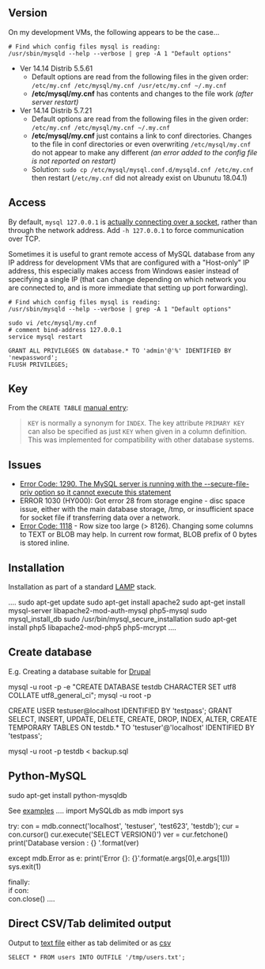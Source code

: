 ## Version

On my development VMs, the following appears to be the case...

```
# Find which config files mysql is reading:
/usr/sbin/mysqld --help --verbose | grep -A 1 "Default options"

```

- Ver 14.14 Distrib 5.5.61
  - Default options are read from the following files in the given order:
    `/etc/my.cnf /etc/mysql/my.cnf /usr/etc/my.cnf ~/.my.cnf`
  - **/etc/mysql/my.cnf** has contents and changes to the file work *(after server restart)*
- Ver 14.14 Distrib 5.7.21
  - Default options are read from the following files in the given order:
    `/etc/my.cnf /etc/mysql/my.cnf ~/.my.cnf`
  - **/etc/mysql/my.cnf** just contains a link to conf directories. Changes to the file in conf directories or even overwriting `/etc/mysql/my.cnf` do not appear to make any different *(an error added to the config file is not reported on restart)*
  - Solution: `sudo cp /etc/mysql/mysql.conf.d/mysqld.cnf /etc/my.cnf` then restart (`/etc/my.cnf` did not already exist on Ubunutu 18.04.1)


## Access

By default, `mysql 127.0.0.1` is [actually connecting over a socket](https://serverfault.com/a/259917), rather than through the network address. Add `-h 127.0.0.1` to force communication over TCP.

Sometimes it is useful to grant remote access of MySQL database from any IP address for development VMs that are configured with a "Host-only" IP address, this especially makes access from Windows easier instead of specifying a single IP (that can change depending on which network you are connected to, and is more immediate that setting up port forwarding).

```
# Find which config files mysql is reading:
/usr/sbin/mysqld --help --verbose | grep -A 1 "Default options"

sudo vi /etc/mysql/my.cnf
# comment bind-address 127.0.0.1
service mysql restart
 
GRANT ALL PRIVILEGES ON database.* TO 'admin'@'%' IDENTIFIED BY 'newpassword';
FLUSH PRIVILEGES;

```

## Key

From the `CREATE TABLE` [manual entry](http://dev.mysql.com/doc/refman/5.1/en/create-table.html):

> `KEY` is normally a synonym for `INDEX`. The key attribute `PRIMARY KEY` can
> also be specified as just `KEY` when given in a column definition. This was
> implemented for compatibility with other database systems.

## Issues

* [Error Code: 1290. The MySQL server is running with the --secure-file-priv option so it cannot execute this statement](http://stackoverflow.com/questions/31951468/error-code-1290-the-mysql-server-is-running-with-the-secure-file-priv-option/31983737#31983737)
* ERROR 1030 (HY000): Got error 28 from storage engine - disc space issue, either with the main database storage, /tmp, or insufficient space for socket file if transferring data over a network.
* [Error Code: 1118](https://stackoverflow.com/a/39403564/) - Row size too large (> 8126). Changing some columns to TEXT or BLOB may help. In current row format, BLOB prefix of 0 bytes is stored inline.

## Installation

Installation as part of a standard [LAMP](https://www.digitalocean.com/community/tutorials/how-to-install-linux-apache-mysql-php-lamp-stack-on-ubuntu) stack.

....
sudo apt-get update
sudo apt-get install apache2
sudo apt-get install mysql-server libapache2-mod-auth-mysql php5-mysql
sudo mysql_install_db
sudo /usr/bin/mysql_secure_installation
sudo apt-get install php5 libapache2-mod-php5 php5-mcrypt
....

## Create database

E.g. Creating a database suitable for [Drupal](https://www.drupal.org/documentation/install/create-database)

 mysql -u root -p -e "CREATE DATABASE testdb CHARACTER SET utf8 COLLATE utf8_general_ci";
 mysql -u root -p

 CREATE USER testuser@localhost IDENTIFIED BY 'testpass';
 GRANT SELECT, INSERT, UPDATE, DELETE, CREATE, DROP, INDEX, ALTER, CREATE TEMPORARY TABLES ON testdb.* TO 'testuser'@'localhost' IDENTIFIED BY 'testpass';

 mysql -u root -p testdb < backup.sql

## Python-MySQL

 sudo apt-get install python-mysqldb

See [examples](http://zetcode.com/db/mysqlpython/)
....
import MySQLdb as mdb
import sys

try:
    con = mdb.connect('localhost', 'testuser', 'test623', 'testdb');
    cur = con.cursor()
    cur.execute('SELECT VERSION()')
    ver = cur.fetchone()
    print('Database version : {} '.format(ver)
    
except mdb.Error as e:
    print('Error {}: {}'.format(e.args[0],e.args[1]))
    sys.exit(1)
    
finally:    
    if con:    
        con.close()
....

## Direct CSV/Tab delimited output

Output to [text file](http://www.tech-recipes.com/rx/1475/save-mysql-query-results-into-a-text-or-csv-file/)
either as tab delimited
or as [csv](http://stackoverflow.com/questions/12040816/mysqldump-in-csv-format)

    SELECT * FROM users INTO OUTFILE '/tmp/users.txt';

